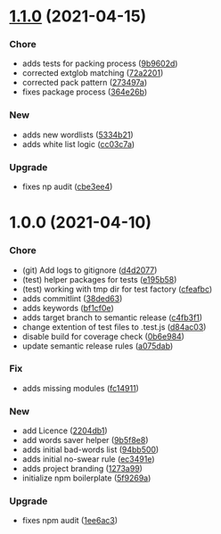 # [1.1.0](https://github.com/pustovitDmytro/eslint-plugin-censor/compare/v1.0.0...v1.1.0) (2021-04-15)


### Chore

* adds tests for packing process ([9b9602d](https://github.com/pustovitDmytro/eslint-plugin-censor/commit/9b9602d2d5e9d869a6555437355325c703ccfb5b))
* corrected extglob matching ([72a2201](https://github.com/pustovitDmytro/eslint-plugin-censor/commit/72a22018f8e9875de4194821361602cc432a32b1))
* corrected pack pattern ([273497a](https://github.com/pustovitDmytro/eslint-plugin-censor/commit/273497a050e075200512db9033ee2fe9d973a5f4))
* fixes package process ([364e26b](https://github.com/pustovitDmytro/eslint-plugin-censor/commit/364e26b379e6cd94b89776aa0a41abd10a5dc43a))

### New

* adds new wordlists ([5334b21](https://github.com/pustovitDmytro/eslint-plugin-censor/commit/5334b214333cfa27652692926d979215e1850e2d))
* adds white list logic ([cc03c7a](https://github.com/pustovitDmytro/eslint-plugin-censor/commit/cc03c7a04ca46b2dd7ee9090a516daa0c81dddf8))

### Upgrade

* fixes np audit ([cbe3ee4](https://github.com/pustovitDmytro/eslint-plugin-censor/commit/cbe3ee41d617d974fc3991642a6b3e1527bc67f2))

# 1.0.0 (2021-04-10)


### Chore

* (git) Add logs to gitignore ([d4d2077](https://github.com/pustovitDmytro/eslint-plugin-censor/commit/d4d20770877eae7158ec33c45da90645f74dbbec))
* (test) helper packages for tests ([e195b58](https://github.com/pustovitDmytro/eslint-plugin-censor/commit/e195b58230b5b54084585c7a815830ca563c8a66))
* (test) working with tmp dir for test factory ([cfeafbc](https://github.com/pustovitDmytro/eslint-plugin-censor/commit/cfeafbc005cad29219d01f4338ef0ecfe7c9ad19))
* adds commitlint ([38ded63](https://github.com/pustovitDmytro/eslint-plugin-censor/commit/38ded63eb2a1a8e71b9a437d8b784a88dac47543))
* adds keywords ([bf1cf0e](https://github.com/pustovitDmytro/eslint-plugin-censor/commit/bf1cf0ee2f239fa18478a6a9f04891d089eee4b5))
* adds target branch to semantic release ([c4fb3f1](https://github.com/pustovitDmytro/eslint-plugin-censor/commit/c4fb3f1b9ec25425f49b3fd0a17cf68f64429fb4))
* change extention of test files to .test.js ([d84ac03](https://github.com/pustovitDmytro/eslint-plugin-censor/commit/d84ac0310ce9f503c9ec05be742f73e2764a1651))
* disable build for coverage check ([0b6e984](https://github.com/pustovitDmytro/eslint-plugin-censor/commit/0b6e9847587f281e0b350bb4f9b6d0d498b4ac82))
* update semantic release rules ([a075dab](https://github.com/pustovitDmytro/eslint-plugin-censor/commit/a075dabcdd82773ce2d2170e03a3a847f6551c02))

### Fix

* adds missing modules ([fc14911](https://github.com/pustovitDmytro/eslint-plugin-censor/commit/fc1491119302e2f22ba6bc497d69812dcdd21493))

### New

* add Licence ([2204db1](https://github.com/pustovitDmytro/eslint-plugin-censor/commit/2204db1c43f935dc0deb9eaa1671d7a5f64c1927))
* add words saver helper ([9b5f8e8](https://github.com/pustovitDmytro/eslint-plugin-censor/commit/9b5f8e862b8f0a7698bce944226c9427d9c9feaf))
* adds initial bad-words list ([94bb500](https://github.com/pustovitDmytro/eslint-plugin-censor/commit/94bb5008fe7994af870adc936a08f672ab1c55fa))
* adds initial no-swear rule ([ec3491e](https://github.com/pustovitDmytro/eslint-plugin-censor/commit/ec3491e780fcc70120973973596b0e9a3e67c0ce))
* adds project branding ([1273a99](https://github.com/pustovitDmytro/eslint-plugin-censor/commit/1273a99944f710263b8f09ab430427161a75e51d))
* initialize npm boilerplate ([5f9269a](https://github.com/pustovitDmytro/eslint-plugin-censor/commit/5f9269add50e64f6e85568c4c932562ca713a7f6))

### Upgrade

* fixes npm audit ([1ee6ac3](https://github.com/pustovitDmytro/eslint-plugin-censor/commit/1ee6ac391b54613891c0faf4f3298462b53a291e))

